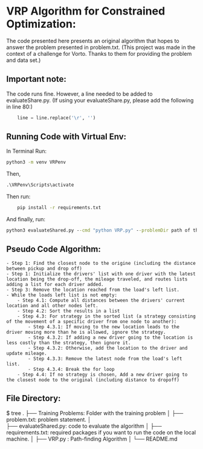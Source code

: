 # VRP Algorithm for Constrained Optimization:

The code presented here presents an original algorithm that hopes to answer the problem presented in problem.txt.
(This project was made in the context of a challenge for Vorto. Thanks to them for providing the problem and data set.)
## Important note:

The code runs fine. However, a line needed to be added to evaluateShare.py. (If using your evaluateShare.py, please add the following in line 80:)


```python
    line = line.replace('\r', '')
  ```
## Running Code with Virtual Env:
In Terminal Run:

```cmd
python3 -m venv VRPenv
```

Then,

```cmd
.\VRPenv\Scripts\activate
```

Then run:

```cmd
    pip install -r requirements.txt
```

And finally, run:

```cmd
python3 evaluateShared.py --cmd "python VRP.py" --problemDir path of the training problem (expl: './Training Problems')
```

## Pseudo Code Algorithm:
    - Step 1: Find the closest node to the origine (including the distance between pickup and drop off)
    - Step 1: Initialize the drivers' list with one driver with the latest location being the drop-off, the mileage traveled, and routes lists adding a list for each driver added.
    - Step 3: Remove the location reached from the load's left list.
    - While the loads left list is not empty:
        - Step 4.1: Compute all distances between the drivers' current location and all other nodes left.
        - Step 4.2: Sort the results in a list
        - Step 4.3: For strategy in the sorted list (a strategy consisting of the movement of a specific driver from one node to another):
            - Step 4.3.1: If moving to the new location leads to the driver moving more than he is allowed, ignore the strategy.
            - Step 4.3.2: If adding a new driver going to the location is less costly than the strategy, then ignore it.
            - Step 4.3.2: Otherwise, add the location to the driver and update mileage.
            - Step 4.3.3: Remove the latest node from the load's left list.
            - Step 4.3.4: Break the for loop
        - Step 4.4: If no strategy is chosen, Add a new driver going to the closest node to the original (including distance to dropoff)


## File Directory:

$ tree
.
├── Training Problems: Folder with the training problem
│ 
├── problem.txt: problem statement.
│  
├── evaluateShared.py: code to evaluate the algorithm
│
├── requirements.txt: required packages if you want to run the code on the local machine.
│
├── VRP.py : Path-finding Algorithm
│
└── README.md




